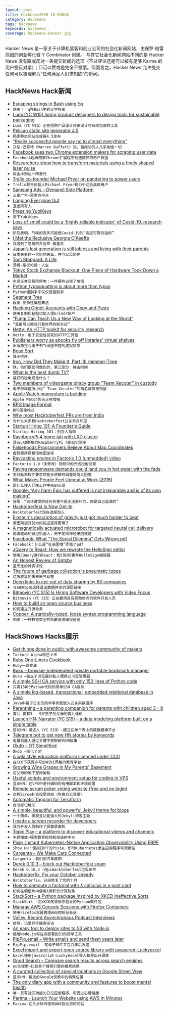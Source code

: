 ```yaml
---
layout: post
title: Hacknews2020-10-03新闻
category: Hacknews
tags: hacknews
keywords: hacknews
coverage: hacknews-banner.jpg
---
```


Hacker News 是一家关于计算机黑客和创业公司的社会化新闻网站，由保罗·格雷厄姆的创业孵化器 Y Combinator 创建。
与其它社会化新闻网站不同的是 Hacker News 没有踩或反对一条提交新闻的选项（不过评论还是可以被有足够 Karma 的用户投反对票）；只可以赞或是完全不投票。简而言之，Hacker News 允许提交任何可以被理解为“任何满足人们求知欲”的新闻。

## HackNews Hack新闻


- [Escaping strings in Bash using !:q](https://til.simonwillison.net/til/til/bash_escaping-a-string.md)
- `使用！：q在Bash中转义字符串`
- [Lumi (YC W15) hiring product designers to design tools for sustainable packaging](https://www.lumi.com/jobs/lead-product-designer)
- `Lumi（YC W15）正在招聘产品设计师来设计可持续包装的工具`
- [Pelican static site generator 4.5](https://blog.getpelican.com/category/news.html)
- `鹈鹕静态网站生成器4.5发布`
- [“Really successful people say no to almost everything”](https://www.inc.com/marcel-schwantes/warren-buffett-says-this-is-1-simple-habit-that-separates-successful-people-from-everyone-else.html)
- `沃伦·巴菲特（Warren Buffett）说，最成功的人几乎拒绝一切`
- [Facebook sues two Chrome extension makers for scraping user data](https://www.zdnet.com/article/facebook-sues-two-chrome-extension-makers-for-scraping-user-data/)
- `Facebook起诉两家Chrome扩展程序制造商抓取用户数据`
- [Researchers show how to transform materials using a finely shaped laser pulse](https://www.quantamagazine.org/alchemy-arrives-in-a-burst-of-laser-light-20200930/)
- `炼金术到达一阵激光`
- [Trello co-founder Michael Pryor on pandering to power users](https://www.theregister.com/2020/09/30/trello_pryor/)
- `Trello联合创始人Michael Pryor致力于迎合高级用户`
- [Samsung Ads – Demand-Side Platform](https://www.samsung.com/us/business/samsungads/)
- `三星广告–需求方平台`
- [Logging Everyone Out](https://lists.wikimedia.org/pipermail/wikitech-l/2020-October/093922.html)
- `退出所有人`
- [Pressing YubiKeys](https://bert.org/2020/10/01/pressing-yubikeys/)
- `按下YubiKeys`
- [Loss of smell could be a 'highly reliable indicator' of Covid-19, research says](https://www.cnn.com/2020/10/01/health/covid-19-symptom-smell-loss-taste-loss-study-wellness/index.html)
- `研究表明，气味的丧失可能是Covid-19的“高度可靠的指标”`
- [I Met the Reclusive Georgia O’Keeffe](https://www.newyorker.com/culture/personal-history/how-i-met-the-reclusive-georgia-okeeffe)
- `我遇到了隐居的乔治亚·奥基夫`
- [Japan’s lost generation is still jobless and living with their parents](https://www.bloomberg.com/features/2020-japan-lost-generation/)
- `日本失去的一代仍然失业，并与父母同住`
- [Tom Stoppard: A Life](https://literaryreview.co.uk/the-long-road-to-leopoldstadt)
- `汤姆·斯托帕德：人生`
- [Tokyo Stock Exchange Blackout: One Piece of Hardware Took Down a Market](https://www.bloomberg.com/news/articles/2020-10-02/how-one-piece-of-hardware-took-down-a-6-trillion-stock-market)
- `东京证券交易所停电：一件硬件占领了市场`
- [Python typosquatting is about more than typos](https://www.iqt.org/bewear-python-typosquatting-is-about-more-than-typos/)
- `Python错别字不仅仅是错别字`
- [Segment Tree](https://cp-algorithms.com/data_structures/segment_tree.html)
- `段树–竞争性编程算法`
- [Hacking Grindr Accounts with Copy and Paste](https://www.troyhunt.com/hacking-grindr-accounts-with-copy-and-paste/)
- `使用复制和粘贴功能入侵Grindr帐户`
- [“Fungi Can Teach Us a New Way of Looking at the World”](https://www.spiegel.de/international/zeitgeist/mushroom-expert-merlin-sheldrake-fungi-can-teach-us-a-new-way-of-looking-at-the-world-a-a3dd9530-dc15-4aa9-bb03-b23e1adc7e2f)
- `“真菌可以教我们看世界的新方式”`
- [Hetty: An HTTP toolkit for security research](https://github.com/dstotijn/hetty)
- `Hetty：用于安全性研究的HTTP工具包`
- [Publishers worry as ebooks fly off libraries' virtual shelves](https://www.wired.com/story/publishers-worry-ebooks-libraries-virtual-shelves/)
- `出版商担心电子书飞出图书馆的虚拟货架`
- [Bead Sort](https://karthikkaranth.me/blog/bead-sort/)
- `珠子排序`
- [Iron, How Did They Make It, Part III: Hammer-Time](https://acoup.blog/2020/10/02/collections-iron-how-did-they-make-it-part-iii-hammer-time/)
- `铁，他们是如何做到的，第三部分：锤击时间`
- [What is the best dumb TV?](https://pointerclicker.com/best-dumb-tv/)
- `最好的哑电视是什么？`
- [Two members of videogame piracy group “Team Xecuter” in custody](https://www.justice.gov/opa/pr/two-members-notorious-videogame-piracy-group-team-xecuter-custody)
- `电子游戏盗版小组“ Team Xecuter”的两名成员被拘留`
- [Apple Watch momentum is building](https://www.aboveavalon.com/notes/2020/9/30/apple-watch-momentum-is-building)
- `Apple Watch势头正在增强`
- [BPG Image Format](https://bellard.org/bpg/)
- `BPG图像格式`
- [Why most Hacktoberfest PRs are from India](https://pulkitsharma07.github.io/2020/10/02/hacktoberfest-india/)
- `为什么大多数Hacktoberfest公关来自印度`
- [Startup Hiring 101: A Founder's Guide](https://www.notion.so/Startup-Hiring-101-A-Founder-s-Guide-946dad6dd9fd433abdd12338a83e931f)
- `Startup Hiring 101：创办人指南`
- [RaspberryPi 4 home lab with LXD cluster](https://discuss.linuxcontainers.org/t/lxd-cluster-on-raspberry-pi-4/9076)
- `具有LXD群集的RaspberryPi 4家庭实验室`
- [Falsehoods Programmers Believe About Map Coordinates](https://engineering.kablamo.com.au/posts/2020/falsehoods-about-map-coordinates)
- `虚假程序员相信地图坐标`
- [Raycasting engine in Factorio 1.0 (unmodded) video](https://www.youtube.com/watch?v=28UzqVz1r24)
- `Factorio 1.0（未修改）视频中的光线投射引擎`
- [Paying ransomware demands could land you in hot water with the feds](https://arstechnica.com/tech-policy/2020/10/paying-ransomware-demands-could-land-you-in-hot-water-with-the-feds/)
- `支付勒索软件要求可能会使联邦调查局陷入困境`
- [What Makes People Feel Upbeat at Work (2016)](https://www.newyorker.com/science/maria-konnikova/what-makes-people-feel-upbeat-at-work)
- `是什么使人们在工作中感到乐观`
- [Google: “Any harm Epic has suffered is not irreparable and is of its own making”](http://www.fosspatents.com/2020/10/google-sounds-like-apple-in-new-court.html)
- `谷歌：“史诗遭受的任何伤害不是无法弥补的，而是自己造成的”`
- [Hacktoberfest Is Now Opt-In](https://github.com/digitalocean/hacktoberfest/pull/596)
- `Hacktoberfest现在选择加入`
- [Einstein's description of gravity just got much harder to beat](https://phys.org/news/2020-10-einstein-description-gravity-harder.html)
- `爱因斯坦对引力的描述变得更难了`
- [A magnetically actuated microrobot for targeted neural cell delivery](https://advances.sciencemag.org/content/6/39/eabb5696.full)
- `电磁驱动的微型机器人，用于定向神经细胞递送`
- [Facebook: What “The Social Dilemma” Gets Wrong pdf](https://about.fb.com/wp-content/uploads/2020/10/What-The-Social-Dilemma-Gets-Wrong.pdf)
- `Facebook：什么是“社会困境”弄错了pdf`
- [JQuery to React: How we rewrote the HelloSign editor](https://dropbox.tech/application/jquery-to-react--how-we-rewrote-the-hellosign-editor)
- `使用JQuery进行React：我们如何重写HelloSign编辑器`
- [An Honest Review of Gatsby](https://cra.mr/an-honest-review-of-gatsby/)
- `盖茨比的诚实评论`
- [The future of garbage collection is pneumatic tubes](https://qz.com/1909600/the-future-of-garbage-collection-is-pneumatic-tubes/)
- `垃圾收集的未来是气动管`
- [Deep links to opt-out of data sharing by 60 companies](https://simpleoptout.com/)
- `与60家公司选择退出数据共享的深层链接`
- [Bitmovin (YC S15) Is Hiring Software Developers with Video Focus](https://bitmovin.com/careers/)
- `Bitmovin（YC S15）正在雇用具有视频焦点的软件开发人员`
- [How to build an open source business](https://www.ockam.io/learn/blog/zero_ipo/)
- `如何建立开源业务`
- [Copper: A statically-typed, loose syntax programming language](https://github.com/chronologicaldot/CopperLang)
- `铜缆：一种静态类型的松散语法编程语言`


## HackShows Hacks展示

- [ Get things done in public with awesome community of makers](https://taskord.com)
- `Taskord Alpha现已上市`
- [ Ruby One-Liners Cookbook](https://learnbyexample.github.io/learn_ruby_oneliners/one-liner-introduction.html)
- `Ruby一线食谱`
- [ Buku – browser-independent private portable bookmark manager](https://github.com/jarun/buku)
- `Buku –独立于浏览器的私人便携式书签管理器`
- [ A simple SSH CA service with only 150 lines of Python code](https://github.com/lgxz/sshca)
- `只需150行Python代码的简单SSH CA服务`
- [ A simple log-based, transactional, embedded relational database in Java](https://github.com/codr7/jappkit/tree/master/src/codr7/jappkit/db)
- `Java中基于日志的简单事务型嵌入式关系数据库`
- [ Parenthing – a parenting companion for parents with children aged 3 – 9](https://apps.apple.com/us/app/id1527726584)
- `育儿–育有3 – 9岁孩子的父母的育儿伴侣`
- [Launch HN: Narrator (YC S19) – a data modeling platform built on a single table](item?id=24640540)
- `启动HN：讲述人（YC S19）–建立在单个表上的数据建模平台`
- [ Telegram bot to get new HN stories by keywords](https://solus.life/hnbuzz/)
- `电报机器人通过关键字获取新的HN故事`
- [ Okdb – OT Simplified](https://okdb.io/)
- `Okdb –简化了OT`
- [ A wiki style education platform licenced under CC0](https://ambitionsapp.com/)
- `在CC0下获得许可的Wiki风格的教育平台`
- [ Growing Wine Grapes in My Parents' Basement](https://www.hefvin.com/)
- `在父母的地下室种葡萄`
- [ Useful scripts and environment setup for coding in VPS](https://github.com/cris691/environments.git.git)
- `显示HN：在VPS中进行编码的有用脚本和环境设置`
- [ Remote scrum poker voting website (free and no login)](https://poker-planning.com/)
- `远程Scrum扑克投票网站（免费且无登录）`
- [ Automatic Tagging for Terraform](https://github.com/env0/terratag)
- `自动标记地形`
- [ A simple, beautiful, and powerful Jekyll theme for blogs](https://github.com/vszhub/not-pure-poole)
- `一个简单，美观且功能强大的Jekyll博客主题`
- [ I made a screen recorder for developers](https://vasai.app)
- `我为开发人员制作了屏幕录像机`
- [ Topic Play – a platform to discover educational videos and channels](https://topicplay.com)
- `主题播放–探索教育视频和频道的平台`
- [ Pixie, Instant Kubernetes-Native Application Observability Using EBPF](https://pixielabs.ai)
- `Show HN：使用EBPF的Pixie，即时Kubernetes原生应用程序可观察性`
- [ Cargenta – We Make Cars Connected](item?id=24656165)
- `Cargenta –我们使汽车联网`
- [ Derek 0.10.3 – block out Hacktoberfest spam](https://github.com/alexellis/derek/releases/tag/0.10.3)
- `Derek 0.10.3 –阻止Hacktoberfest垃圾邮件`
- [ Hacktoberfix, Fix your October already](https://github.com/SanketDG/hacktoberfix)
- `Hacktoberfix，已经修复了您的十月`
- [ How to compute a factorial with λ calculus in a post card](http://lambdaway.free.fr/lambdawalks/?view=lambdafact)
- `如何在明信片中使用λ微积分计算阶乘`
- [ StackSort – a Python package inspired by XKCD Ineffective Sorts](https://github.com/buckley-w-david/stacksort)
- `StackSort –受XKCD无效排序启发的Python软件包`
- [ Manage AWS Console Sessions with Firefox Containers](https://github.com/wulfmann/aws-coco)
- `使用Firefox容器管理AWS控制台会话`
- [ Volley, Record Asynchronous Podcast Interviews](https://www.usevolley.com/)
- `排球，记录异步播客采访`
- [ An easy tool to deploy sites to S3 with Node.js](https://github.com/JeremyPlease/s3-easy-deploy)
- `使用Node.js将站点部署到S3的简单工具`
- [ PipPip.email – Write emails and send them years later](https://pippip.email)
- `PipPip.email –写电子邮件并在几年后发送`
- [ Excel import and export open source library with javascript-Luckyexcel](https://github.com/mengshukeji/Luckyexcel/)
- `Excel使用javascript-Luckyexcel导入和导出开源库`
- [ Gnod Search – Compare search results across search engines](https://www.gnod.com/search/)
- `no头搜索–比较各个搜索引擎的搜索结果`
- [ A curated collection of special locations in Google Street View](https://streetviews.earth)
- `显示HN：精选的Google街景中的特殊位置`
- [ The only diary app with a community and features to boost mental health](https://www.goodnightjournal.com/)
- `唯一具有社区功能的日记应用程序，可促进心理健康`
- [ Parima - Launch Your Website using AWS in Minutes](https://github.com/formkiq/parima)
- `Parima-在几分钟内使用AWS启动您的网站`

